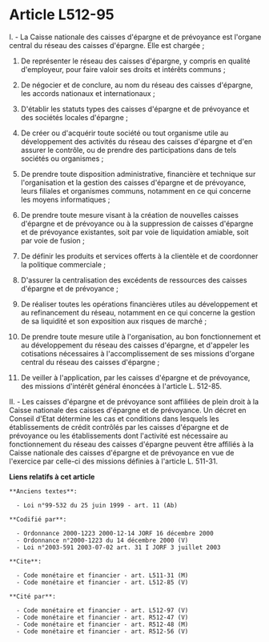 # Article L512-95

I. - La Caisse nationale des caisses d'épargne et de prévoyance est l'organe central du réseau des caisses d'épargne. Elle
est chargée ;

1. De représenter le réseau des caisses d'épargne, y compris en qualité d'employeur, pour faire valoir ses droits et intérêts
communs ;

2. De négocier et de conclure, au nom du réseau des caisses d'épargne, les accords nationaux et internationaux ;

3. D'établir les statuts types des caisses d'épargne et de prévoyance et des sociétés locales d'épargne ;

4. De créer ou d'acquérir toute société ou tout organisme utile au développement des activités du réseau des caisses
d'épargne et d'en assurer le contrôle, ou de prendre des participations dans de tels sociétés ou organismes ;

5. De prendre toute disposition administrative, financière et technique sur l'organisation et la gestion des caisses
d'épargne et de prévoyance, leurs filiales et organismes communs, notamment en ce qui concerne les moyens informatiques ;

6. De prendre toute mesure visant à la création de nouvelles caisses d'épargne et de prévoyance ou à la suppression de
caisses d'épargne et de prévoyance existantes, soit par voie de liquidation amiable, soit par voie de fusion ;

7. De définir les produits et services offerts à la clientèle et de coordonner la politique commerciale ;

8. D'assurer la centralisation des excédents de ressources des caisses d'épargne et de prévoyance ;

9. De réaliser toutes les opérations financières utiles au développement et au refinancement du réseau, notamment en ce qui
concerne la gestion de sa liquidité et son exposition aux risques de marché ;

10. De prendre toute mesure utile à l'organisation, au bon fonctionnement et au développement du réseau des caisses
d'épargne, et d'appeler les cotisations nécessaires à l'accomplissement de ses missions d'organe central du réseau des
caisses d'épargne ;

11. De veiller à l'application, par les caisses d'épargne et de prévoyance, des missions d'intérêt général énoncées à
l'article L. 512-85.

II. - Les caisses d'épargne et de prévoyance sont affiliées de plein droit à la Caisse nationale des caisses d'épargne et de
prévoyance. Un décret en Conseil d'Etat détermine les cas et conditions dans lesquels les établissements de crédit contrôlés
par les caisses d'épargne et de prévoyance ou les établissements dont l'activité est nécessaire au fonctionnement du réseau
des caisses d'épargne peuvent être affiliés à la Caisse nationale des caisses d'épargne et de prévoyance en vue de l'exercice
par celle-ci des missions définies à l'article L. 511-31.

**Liens relatifs à cet article**

	**Anciens textes**:

	  - Loi n°99-532 du 25 juin 1999 - art. 11 (Ab)

	**Codifié par**:

	  - Ordonnance 2000-1223 2000-12-14 JORF 16 décembre 2000
	  - Ordonnance n°2000-1223 du 14 décembre 2000 (V)
	  - Loi n°2003-591 2003-07-02 art. 31 I JORF 3 juillet 2003

	**Cite**:

	  - Code monétaire et financier - art. L511-31 (M)
	  - Code monétaire et financier - art. L512-85 (V)

	**Cité par**:

	  - Code monétaire et financier - art. L512-97 (V)
	  - Code monétaire et financier - art. R512-47 (V)
	  - Code monétaire et financier - art. R512-48 (M)
	  - Code monétaire et financier - art. R512-56 (V)
